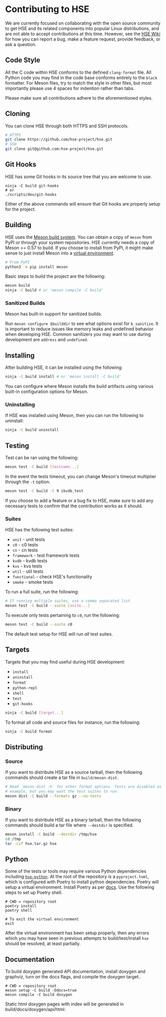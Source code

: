 # Contributing to HSE

We are currently focused on collaborating with the open source community to
get HSE and its related components into popular Linux distributions,
and are not able to accept contributions at this time.
However, see the [HSE Wiki](https://github.com/hse-project/hse/wiki)
for how you can report a bug, make a feature request, provide feedback,
or ask a question.

## Code Style

All the C code within HSE conforms to the defined `clang-format` file. All
Python code you may find in the code base conforms entirely to the `black`
formatter. For Meson files, try to match the style in other files, but most
importantly please use 4 spaces for indention rather than tabs.

Please make sure all contributions adhere to the aforementioned
styles.

## Cloning

You can clone HSE through both HTTPS and SSH protocols.

```sh
# HTTPS
git clone https://github.com/hse-project/hse.git
# SSH
git clone git@github.com:hse-project/hse.git
```

## Git Hooks

HSE has some Git hooks in its source tree that you are welcome to use.

```shell
ninja -C build git-hooks
# or
./scripts/dev/git-hooks
```

Either of the above commands will ensure that Git hooks are properly setup for
the project.

## Building

HSE uses the [Meson build system](https://mesonbuild.com). You can obtain a copy
of `meson` from PyPI or through your system repositories. HSE currently needs a
copy of Meson >= 0.57 to build. If you choose to install from PyPI, it might
make sense to just install Meson into a [virtual environment](#Python).

```sh
# From PyPI
python3 -m pip install meson
```

Basic steps to build the project are the following:

```sh
meson build
ninja -C build # or 'meson compile -C build'
```

### Sanitized Builds

Meson has built-in support for sanitized builds.

Run `meson configure $builddir` to see what options exist for `b_sanitize`. It
is important to reduce issues like memory leaks and undefined behavior when
developing HSE. Common sanitizers you may want to use during development are
`address` and `undefined`.

## Installing

After building HSE, it can be installed using the following:

```sh
ninja -C build install # or 'meson install -C build'
```

You can configure where Meson installs the build artifacts using various
built-in configuration options for Meson.

### Uninstalling

If HSE was installed using Meson, then you can run the following to uninstall:

```sh
ninja -C build uninstall
```

## Testing

Test can be ran using the following:

```sh
meson test -C build [testname...]
```

In the event the tests timeout, you can change Meson's timeout multiplier
through the `-t` option.

```sh
meson test -C build -t 9 ikvdb_test
```

If you choose to add a feature or a bug fix to HSE, make sure to add any
necessary tests to confirm that the contribution works as it should.

### Suites

HSE has the following test suites:

- `unit` - unit tests
- `c0` - c0 tests
- `cn` - cn tests
- `framework` - test framework tests
- `kvdb` - kvdb tests
- `kvs` - kvs tests
- `util` - util tests
- `functional` - check HSE's functionality
- `smoke` - smoke tests

To run a full suite, run the following:

```sh
# If running multiple suites, use a comma separated list
meson test -C build --suite [suite...]
```

To execute only tests pertaining to `c0`, run the following:

```sh
meson test -C build --suite c0
```

The default test setup for HSE will run *all* test suites.

## Targets

Targets that you may find useful during HSE development:

- `install`
- `uninstall`
- `format`
- `python-repl`
- `shell`
- `test`
- `git-hooks`

```sh
ninja -C build [target...]
```

To format all code and source files for instance, run the following:

```sh
ninja -C build format
```

## Distributing

### Source

If you want to distribute HSE as a source tarball, then the following commands
should create a tar file in `build/meson-dist`.

```sh
# Read `meson dist -h` for other format options. Tests are disabled as an
# example, but you may want the test suites to run.
meson dist -C build --formats gz --no-tests
```

### Binary

If you want to distribute HSE as a binary tarball, then the following commands
should build a tar file where `--destdir` is specified.

```sh
meson install -C build --destdir /tmp/hse
cd /tmp
tar -czf hse.tar.gz hse
```

## Python

Some of the tests or tools may require various Python dependencies including
[`hse-python`](https://github.com/hse-project/hse-python). At the root of the
repository is a `pyproject.toml`, which is configured with Poetry to install
python dependencies. Poetry will setup a virtual environment.
Install Poetry as per [docs](https://python-poetry.org/docs/#installation).
Use the following steps to set up Poetry shell.

```shell
# CWD = repository root
poetry install
poetry shell

# To exit the virtual environment
exit
```

After the virtual environment has been setup properly, then any errors which
you may have seen in previous attempts to build/test/install `hse` should be
resolved, at least partially.

## Documentation

To build doxygen generated API documentation, install doxygen and graphviz,
turn on the docs flags, and compile the doxygen target..

```shell
# CWD = repository root
meson setup -C build -Ddocs=true
meson compile -C build doxygen
```

Static html doxygen pages with index will be generated in
build/docs/doxygen/api/html.
